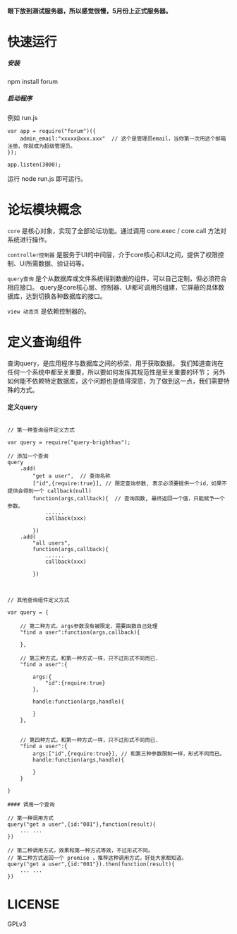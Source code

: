 
#### 眼下放到测试服务器，所以感觉很慢，5月份上正式服务器。

快速运行
=======

##### 安装

   npm install forum

##### 启动程序

例如 run.js

```
var app = require("forum")({
    admin_email:"xxxxx@xxx.xxx"  // 这个是管理员email，当你第一次用这个邮箱注册，你就成为超级管理员。
});

app.listen(3000);

```

运行 node run.js 即可运行。

论坛模块概念
==========

`core` 是核心对象，实现了全部论坛功能。通过调用 core.exec / core.call 方法对系统进行操作。

`controller控制器` 是服务于UI的中间层，介于core核心和UI之间，提供了权限控制、UI所需数据、验证码等。

`query查询` 是个从数据库或文件系统得到数据的组件，可以自己定制，但必须符合相应接口。
query是core核心层、控制器、UI都可调用的组建，它屏蔽的具体数据库，达到切换各种数据库的接口。

`view 动态页` 是依赖控制器的。


定义查询组件
==========

查询query，是应用程序与数据库之间的桥梁，用于获取数据。 我们知道查询在任何一个系统中都至关重要，所以要如何发挥其规范性是至关重要的环节；
另外如何能不依赖特定数据库，这个问题也是值得深思，为了做到这一点，我们需要特殊的方式。

#### 定义query

```

// 第一种查询组件定义方式

var query = require("query-brighthas");

// 添加一个查询
query
    .add(
        "get a user",  // 查询名称
        ["id",{require:true}], // 限定查询参数, 表示必须要提供一个id，如果不提供会得到一个 callback(null)
        function(args,callback){  // 查询函数, 最终返回一个值，只能赋予一个参数。
            ......
            callback(xxx)

        })
    .add(
        "all users",
        function(args,callback){
            ......
            callback(xxx)

        })


```

```

// 其他查询组件定义方式

var query = {

    // 第二种方式，args参数没有被限定，需要函数自己处理
    "find a user":function(args,callback){

    },

    // 第三种方式，和第一种方式一样，只不过形式不同而已.
    "find a user":{

        args:{
            "id":{require:true}
        },

        handle:function(args,handle){

        }
    },


    // 第四种方式，和第一种方式一样，只不过形式不同而已.
    "find a user":{
        args:["id",{require:true}], // 和第三种参数限制一样，形式不同而已。
        handle:function(args,handle){

        }
    }

}

#### 调用一个查询

// 第一种调用方式
query("get a user",{id:"001"},function(result){
    ... ...
})

// 第二种调用方式，效果和第一种方式等效，不过形式不同。
// 第二种方式返回一个 promise ，推荐这种调用方式，好处大家都知道。
query("get a user",{id:"001"}).then(function(result){
    ... ...
})

```

LICENSE
=======

GPLv3